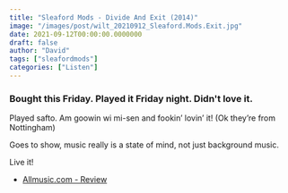 ```yaml
---
title: "Sleaford Mods - Divide And Exit (2014)"
image: "/images/post/wilt_20210912_Sleaford.Mods.Exit.jpg"
date: 2021-09-12T00:00:00.0000000
draft: false
author: "David"
tags: ["sleafordmods"]
categories: ["Listen"]
---
```

### Bought this Friday. Played it Friday night. Didn't love it.

 Played safto. Am goowin wi mi-sen  and fookin’ lovin’ it!  (Ok they’re from Nottingham)

 Goes to show, music really is a state of mind, not just background music.

 Live it!

-  [Allmusic.com - Review](https://www.allmusic.com/album/divide-and-exit-mw0002642585)
